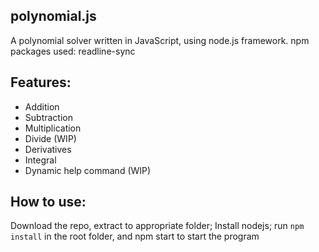 ## polynomial.js

A polynomial solver written in JavaScript, using node.js framework. npm packages used: readline-sync

## Features: 
- Addition
- Subtraction
- Multiplication
- Divide (WIP) 
- Derivatives
- Integral
- Dynamic help command (WIP) 

## How to use: 
Download the repo, extract to appropriate folder; Install nodejs; run `npm install` in the root folder, and npm start to start the program

